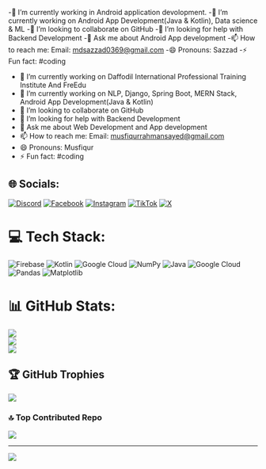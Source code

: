 -🔭 I’m currently working in Android application devolopment.
-🌱 I’m currently working on Android App Development(Java & Kotlin), Data science & ML
-👯 I’m looking to collaborate on GitHub
-🤔 I’m looking for help with Backend Development
-💬 Ask me about Android App development
-📫 How to reach me: Email: mdsazzad0369@gmail.com
-😄 Pronouns: Sazzad
-⚡ Fun fact: #coding


- 🔭 I’m currently working on Daffodil International Professional Training Institute And FreEdu
- 🌱 I’m currently working on NLP, Django, Spring Boot, MERN Stack, Android App Development(Java & Kotlin)
- 👯 I’m looking to collaborate on GitHub 
- 🤔 I’m looking for help with Backend Development
- 💬 Ask me about Web Development and App development
- 📫 How to reach me: Email: musfiqurrahmansayed@gmail.com
- 😄 Pronouns: Musfiqur
- ⚡ Fun fact: #coding 

## 🌐 Socials:
[![Discord](https://img.shields.io/badge/Discord-%237289DA.svg?logo=discord&logoColor=white)](https://discord.gg/crimsix_uwu) [![Facebook](https://img.shields.io/badge/Facebook-%231877F2.svg?logo=Facebook&logoColor=white)](https://facebook.com/mdsazzad369) [![Instagram](https://img.shields.io/badge/Instagram-%23E4405F.svg?logo=Instagram&logoColor=white)](https://instagram.com/ig_crimsix) [![TikTok](https://img.shields.io/badge/TikTok-%23000000.svg?logo=TikTok&logoColor=white)](https://tiktok.com/@crimsix_uwu) [![X](https://img.shields.io/badge/X-black.svg?logo=X&logoColor=white)](https://x.com/mdsazzad396) 

# 💻 Tech Stack:
![Firebase](https://img.shields.io/badge/firebase-a08021?style=plastic&logo=firebase&logoColor=ffcd34) ![Kotlin](https://img.shields.io/badge/kotlin-%237F52FF.svg?style=plastic&logo=kotlin&logoColor=white) ![Google Cloud](https://img.shields.io/badge/GoogleCloud-%234285F4.svg?style=plastic&logo=google-cloud&logoColor=white) ![NumPy](https://img.shields.io/badge/numpy-%23013243.svg?style=plastic&logo=numpy&logoColor=white) ![Java](https://img.shields.io/badge/java-%23ED8B00.svg?style=plastic&logo=openjdk&logoColor=white) ![Google Cloud](https://img.shields.io/badge/GoogleCloud-%234285F4.svg?style=plastic&logo=google-cloud&logoColor=white) ![Pandas](https://img.shields.io/badge/pandas-%23150458.svg?style=plastic&logo=pandas&logoColor=white) ![Matplotlib](https://img.shields.io/badge/Matplotlib-%23ffffff.svg?style=plastic&logo=Matplotlib&logoColor=black)
# 📊 GitHub Stats:
![](https://github-readme-stats.vercel.app/api?username=sazzad369&theme=cobalt&hide_border=false&include_all_commits=true&count_private=true)<br/>
![](https://github-readme-streak-stats.herokuapp.com/?user=sazzad369&theme=cobalt&hide_border=false)<br/>
![](https://github-readme-stats.vercel.app/api/top-langs/?username=sazzad369&theme=cobalt&hide_border=false&include_all_commits=true&count_private=true&layout=compact)

## 🏆 GitHub Trophies
![](https://github-profile-trophy.vercel.app/?username=sazzad369&theme=gruvbox&no-frame=false&no-bg=false&margin-w=4)

### 🔝 Top Contributed Repo
![](https://github-contributor-stats.vercel.app/api?username=sazzad369&limit=5&theme=dark&combine_all_yearly_contributions=true)

---
[![](https://visitcount.itsvg.in/api?id=sazzad369&icon=0&color=0)](https://visitcount.itsvg.in)

<!-- Proudly created with GPRM ( https://gprm.itsvg.in ) -->
